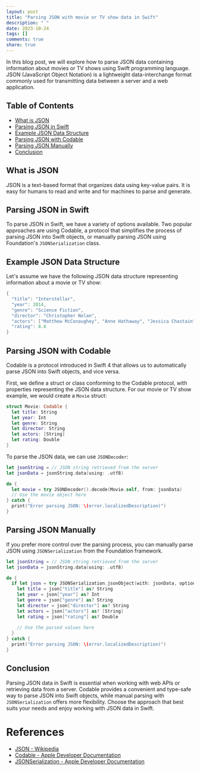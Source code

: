 ```yaml
---
layout: post
title: "Parsing JSON with movie or TV show data in Swift"
description: " "
date: 2023-10-24
tags: []
comments: true
share: true
---
```


In this blog post, we will explore how to parse JSON data containing information about movies or TV shows using Swift programming language. JSON (JavaScript Object Notation) is a lightweight data-interchange format commonly used for transmitting data between a server and a web application.

## Table of Contents
- [What is JSON](#what-is-json)
- [Parsing JSON in Swift](#parsing-json-in-swift)
- [Example JSON Data Structure](#example-json-data-structure)
- [Parsing JSON with Codable](#parsing-json-with-codable)
- [Parsing JSON Manually](#parsing-json-manually)
- [Conclusion](#conclusion)

## What is JSON
JSON is a text-based format that organizes data using key-value pairs. It is easy for humans to read and write and for machines to parse and generate. 

## Parsing JSON in Swift
To parse JSON in Swift, we have a variety of options available. Two popular approaches are using Codable, a protocol that simplifies the process of parsing JSON into Swift objects, or manually parsing JSON using Foundation's `JSONSerialization` class.

## Example JSON Data Structure
Let's assume we have the following JSON data structure representing information about a movie or TV show:

```swift
{
  "title": "Interstellar",
  "year": 2014,
  "genre": "Science Fiction",
  "director": "Christopher Nolan",
  "actors": ["Matthew McConaughey", "Anne Hathaway", "Jessica Chastain"],
  "rating": 8.6
}
```

## Parsing JSON with Codable
Codable is a protocol introduced in Swift 4 that allows us to automatically parse JSON into Swift objects, and vice versa. 

First, we define a struct or class conforming to the Codable protocol, with properties representing the JSON data structure. For our movie or TV show example, we would create a `Movie` struct:

```swift
struct Movie: Codable {
  let title: String
  let year: Int
  let genre: String
  let director: String
  let actors: [String]
  let rating: Double
}
```

To parse the JSON data, we can use `JSONDecoder`:

```swift
let jsonString = // JSON string retrieved from the server
let jsonData = jsonString.data(using: .utf8)

do {
  let movie = try JSONDecoder().decode(Movie.self, from: jsonData)
  // Use the movie object here
} catch {
  print("Error parsing JSON: \(error.localizedDescription)")
}
```

## Parsing JSON Manually
If you prefer more control over the parsing process, you can manually parse JSON using `JSONSerialization` from the Foundation framework.

```swift
let jsonString = // JSON string retrieved from the server
let jsonData = jsonString.data(using: .utf8)

do {
  if let json = try JSONSerialization.jsonObject(with: jsonData, options: []) as? [String: Any] {
    let title = json["title"] as? String
    let year = json["year"] as? Int
    let genre = json["genre"] as? String
    let director = json["director"] as? String
    let actors = json["actors"] as? [String]
    let rating = json["rating"] as? Double
  
    // Use the parsed values here
  }
} catch {
  print("Error parsing JSON: \(error.localizedDescription)")
}
```

## Conclusion
Parsing JSON data in Swift is essential when working with web APIs or retrieving data from a server. Codable provides a convenient and type-safe way to parse JSON into Swift objects, while manual parsing with `JSONSerialization` offers more flexibility. Choose the approach that best suits your needs and enjoy working with JSON data in Swift.

# References
- [JSON - Wikipedia](https://en.wikipedia.org/wiki/JSON)
- [Codable - Apple Developer Documentation](https://developer.apple.com/documentation/swift/codable)
- [JSONSerialization - Apple Developer Documentation](https://developer.apple.com/documentation/foundation/jsonserialization)